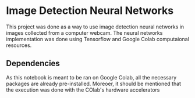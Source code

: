 # Image Detection Neural Networks

This project was done as a way to use image detection neural networks in images collected from a computer webcam. The neural networks implementation was done using Tensorflow and Google Colab computaional resources.


## Dependencies

As this notebook is meant to be ran on Google Colab, all the necessary packages are already pre-installed. Moreoer, it should be mentioned that the execution was done with the COlab's hardware accelerators
